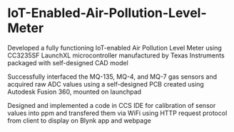# IoT-Enabled-Air-Pollution-Level-Meter

Developed a fully functioning IoT-enabled Air Pollution Level Meter using CC3235SF LaunchXL microcontroller manufactured by Texas Instruments
packaged with self-designed CAD model

Successfully interfaced the MQ-135, MQ-4, and MQ-7 gas sensors and acquired raw ADC values using a self-designed PCB created using Autodesk Fusion 360,
mounted on launchpad

Designed and implemented a code in CCS IDE for calibration of sensor values into ppm and transfered them via WiFi using HTTP request protocol from client
to display on Blynk app and webpage
